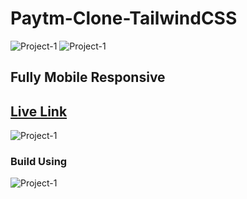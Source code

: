 # Paytm-Clone-TailwindCSS
![Project-1](https://img.shields.io/badge/iNeuron-orange)
![Project-1](https://img.shields.io/badge/-Js--Full--Stack-success)

## Fully Mobile Responsive

## [Live Link](https://paytm-tailwindd.netlify.app)

![Project-1](./Paytm%20clone.png)

### Build Using

![Project-1](https://img.shields.io/badge/HTML-TailwindCSS-green)
